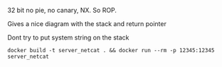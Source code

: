 32 bit no pie, no canary, NX. So ROP.

Gives a nice diagram with the stack and return pointer


Dont try to put system string on the stack

`docker build -t server_netcat . && docker run --rm -p 12345:12345 server_netcat`